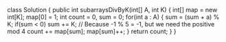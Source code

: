 class Solution {
public int subarraysDivByK(int[] A, int K) {
int[] map = new int[K];
map[0] = 1;
int count = 0, sum = 0;
for(int a : A) {
sum = (sum + a) % K;
if(sum < 0) sum += K;  // Because -1 % 5 = -1, but we need the positive mod 4
count += map[sum];
map[sum]++;
}
return count;
}
}